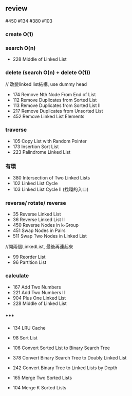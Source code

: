 ## review
#450 #134 #380 #103

### create O(1)
### search O(n)
* 228 Middle of Linked List

### delete (search O(n) + delete O(1))
// 改變linked list結構, use dummy head

* 174 Remove Nth Node From End of List
* 112 Remove Duplicates from Sorted List
* 113 Remove Duplicates from Sorted List II
* 217 Remove Duplicates from Unsorted List
* 452 Remove Linked List Elements

### traverse
* 105 Copy List with Random Pointer
* 173 Insertion Sort List
* 223 Palindrome Linked List

### 有環
* 380 Intersection of Two Linked Lists
* 102 Linked List Cycle
* 103 Linked List Cycle II (找環的入口)

### reverse/ rotate/ reverse
* 35 Reverse Linked List 
* 36 Reverse Linked List II
* 450 Reverse Nodes in k-Group
* 451 Swap Nodes in Pairs
* 511 Swap Two Nodes in Linked List

//開兩個LinkedList, 最後再連起來
* 99 Reorder List
* 96 Partition List

### calculate
* 167 Add Two Numbers
* 221 Add Two Numbers II
* 904 Plus One Linked List
* 228 Middle of Linked List

### ***
* 134 LRU Cache
* 98 Sort List

* 106 Convert Sorted List to Binary Search Tree
* 378 Convert Binary Search Tree to Doubly Linked List

* 242 Convert Binary Tree to Linked Lists by Depth

* 165 Merge Two Sorted Lists
* 104 Merge K Sorted Lists





